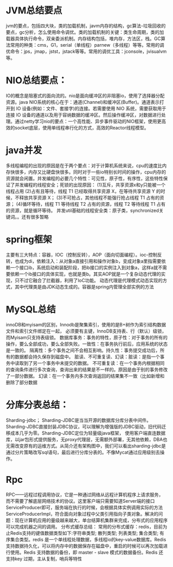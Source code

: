 # JVM总结要点
jvm的要点，包括四大块，类的加载机制，javm内存的结构，gc算法-垃圾回收的要点，gc分析，怎么使用命令调优。类的加载机制的关键：类生命周期，类的加载器具体执行命令，双亲委派机制。内存结构包括，堆内存，方法区，栈。GC算法常用的种类：cms，G1，serial（单线程）parnew（多线程）等等。常用的调优命令：jps，jmap，jstst，jstack等等。常用的调优工具：jconsole，jvisualvm等。
# NIO总结要点：
IO的概念是阻塞式的面向流的。nio是面向缓冲区的非阻塞io，使用了选择器分配资源。java NIO系统的核心在于：通道(Channel)和缓冲区(Buffer)。通道表示打开到 IO 设备(例如：文件、套接字)的连接。若需要使用 NIO 系统，需要获取用于连接 IO 设备的通道以及用于容纳数据的缓冲区。然后操作缓冲区，对数据进行处理。通过netty学习nio的要点：一个高性能、异步事件驱动的NIO框架，使用更高效的socket底层，使用单线程串行化的方式，高效的Reactor线程模型。
# java并发
多线程编程的出现的原因是在于两个要点：对于计算机系统来说，cpu的速度比内存快很多，内存又比硬盘快很多。同时对于一些io特别长时间的操作，cpu内存的资源就会闲置。并发编程的必要几个特性：可见性，原子性，有序性，这些特性保证了并发编程的线程安全；死锁的出现原因：
(1)互斥，共享资源x和y只能被一个线程占用
(2)占有且等待，线程 T1 已经取得共享资源 X，在等待共享资源 Y 的时候，不释放共享资源 X；
(3)不可抢占，其他线程不能强行抢占线程 T1 占有的资源；
(4)循环等待，线程 T1 等待线程 T2 占有的资源，线程 T2 等待线程 T1 占有的资源，就是循环等待。
并发util基础的线程安全类：原子类，synchronized关键词。。还有很多暂略
# spring框架
主要有三大特点：容器，IOC（控制反转），AOP（面向切面编程）。ioc-控制反转，也成为di，依赖注入：从对象a直接引用和操作对象b，变成对象a里指需要依赖一个接口ib，系统启动和装配阶段，把ib接口的实例注入到对象a，这样a就不需要依赖一个ib接口的具体实现，也就是类b。其实AOP就是一个复杂动态代理的实现，只不过它融合了拦截器，利用了IoC功能。
动态代理是代理模式动态实现的方式，其中代理类是由JDK动态生成的。容器是spring内管理全部实例的方法
# MySQL总结
innoDB和myisam的区别，Innodb是聚集索引，使用的是B+树作为索引结构数据文件和索引文件绑定在一起，
必须要有主键，InnoDB支持表、行（默认）级锁，而Myisam只支持表级锁。
数据库事务：事务的特性，原子性：对于事务的所有的操作，要么全部成功，要么全部失败。一致性：在事务执行前后，应用系统的状态是一致的。
隔离性：多个事务之间不会相互影响。持久性：事务提交成功后，所有的数据都会持久保存到磁盘中。
脏读、不可重复读、幻读：脏读：是指一个事务中读取到了另一个事务中未提交的数据。
不可重复读：在一个事务内根据相同的查询条件进行多次查询，查询出来的结果是不一样的。原因是由于别的事务修改了一部分数据。
幻读：在一个事务内多次查询返回的结果集不一致（比如新增和删除了部分数据
# 分库分表总结：
Sharding-jdbc；
Sharding-JDBC是当当开源的数据库分库分表中间件。Sharding-JDBC直接封装JDBC协议，可以理解为增强版的JDBC驱动，旧代码迁移成本几乎为零。Sharding-JDBC定位为轻量级java框架，
使用客户端直连数据库，以jar包形式提供服务，无proxy代理层，无需额外部署，无其他依赖，DBA也无需改变原有的运维方式。从简介还有架构图中，我们可以看出sharding-jdbc是通过分片策略改写sql语句，最后进行分库分表的。不像Mycat通过应用级别去操作。
# Rpc
RPC——远程过程调用协议，它是一种通过网络从远程计算机程序上请求服务，而不需要了解底层网络技术的协议。这里客户端只需要知道Server端的接口ServiceProducer即可，服务端在执行的时候，会根据具体实例调用实际的方法ServiceProducerImpl，符合面向对象过程中父类引用指向子类对象。解决的问题：现在计算机应用的量级越来越大，单台结算机集群来完成，分布式的应用程序可以完成机器之间的调用。
 分布式缓存总结：
常用的分布式缓存：redis，目前为止Redis支持的键值数据类型如下:字符串类型; 散列类型; 列表类型; 集合类型; 有序集合类型。redis 是一个单线程处理数据，多线程io的key-value数据库。Redis 支持数据持久化，可以将内存中的数据保存在磁盘中，重启的时候可以再次加载进行使用。Redis 支持数据的备份，即 master - slave 模式的数据备份。Redis 还支持key 过期，主从复制，哨兵等特性
